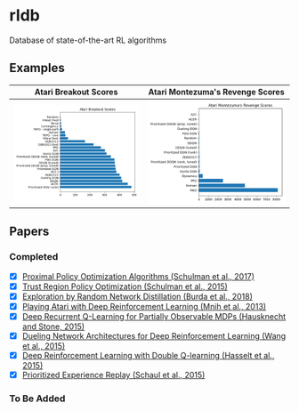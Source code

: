 # rldb
Database of state-of-the-art RL algorithms

## Examples

| Atari Breakout Scores                              | Atari Montezuma's Revenge Scores                                       |
|:--------------------------------------------------:|:----------------------------------------------------------------------:|
| ![Atari Breakout Scores](/docs/atari-breakout.png) | ![Atari Montezuma's Revenge Scores](/docs/atari-montezuma-revenge.png) |

## Papers

### Completed

- [x] [Proximal Policy Optimization Algorithms (Schulman et al., 2017)](https://arxiv.org/abs/1707.06347)
- [x] [Trust Region Policy Optimization (Schulman et al., 2015)](https://arxiv.org/abs/1502.05477)
- [x] [Exploration by Random Network Distillation (Burda et al., 2018)](https://arxiv.org/abs/1810.12894)
- [x] [Playing Atari with Deep Reinforcement Learning (Mnih et al., 2013)](https://arxiv.org/abs/1312.5602)
- [x] [Deep Recurrent Q-Learning for Partially Observable MDPs (Hausknecht and Stone, 2015)](https://arxiv.org/abs/1507.06527)
- [x] [Dueling Network Architectures for Deep Reinforcement Learning (Wang et al., 2015)](https://arxiv.org/abs/1511.06581)
- [x] [Deep Reinforcement Learning with Double Q-learning (Hasselt et al., 2015)](https://arxiv.org/abs/1509.06461)
- [x] [Prioritized Experience Replay (Schaul et al., 2015)](https://arxiv.org/abs/1511.05952)

### To Be Added
